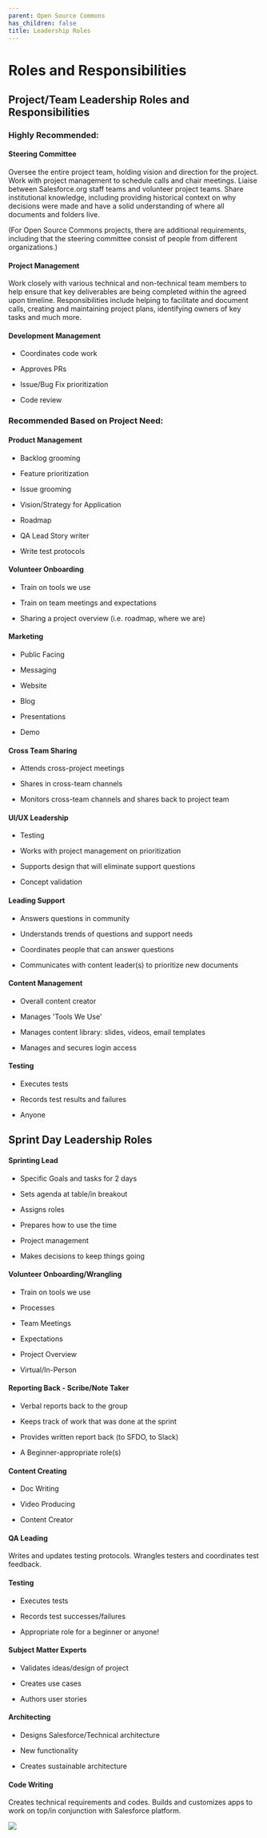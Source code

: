 ```yaml
---
parent: Open Source Commons
has_children: false
title: Leadership Roles
---
```

# Roles and Responsibilities
   
## Project/Team Leadership Roles and Responsibilities

### Highly Recommended:

#### Steering Committee

Oversee the entire project team, holding vision and direction for the project. Work with project management to schedule calls and chair meetings. Liaise between Salesforce.org staff teams and volunteer project teams. Share institutional knowledge, including providing historical context on why decisions were made and have a solid understanding of where all documents and folders live.  

(For Open Source Commons projects, there are additional requirements, including that the steering committee consist of people from different organizations.)

#### Project Management  

Work closely with various technical and non-technical team members to help ensure that key deliverables are being completed within the agreed upon timeline. Responsibilities include helping to facilitate and document calls, creating and maintaining project plans, identifying owners of key tasks and much more.

#### Development Management

-   Coordinates code work

-   Approves PRs

-   Issue/Bug Fix prioritization

-   Code review

### Recommended Based on Project Need:

#### Product Management

-   Backlog grooming

-   Feature prioritization

-   Issue grooming

-   Vision/Strategy for Application

-   Roadmap

-   QA Lead Story writer

-   Write test protocols

#### Volunteer Onboarding 

-   Train on tools we use

-   Train on team meetings and expectations 

-   Sharing a project overview (i.e. roadmap, where we are)

#### Marketing

-   Public Facing

-   Messaging

-   Website

-   Blog

-   Presentations

-   Demo

#### Cross Team Sharing

-   Attends cross-project meetings

-   Shares in cross-team channels

-   Monitors cross-team channels and shares back to project team

#### UI/UX Leadership

-   Testing

-   Works with project management on prioritization

-   Supports design that will eliminate support questions

-   Concept validation

#### Leading Support

-   Answers questions in community

-   Understands trends of questions and support needs

-   Coordinates people that can answer questions

-   Communicates with content leader(s) to prioritize new documents

#### Content Management

-   Overall content creator

-   Manages 'Tools We Use'

-   Manages content library: slides, videos, email templates

-   Manages and secures login access

#### Testing

-   Executes tests

-   Records test results and failures

-   Anyone

## Sprint Day Leadership Roles

#### Sprinting Lead

-   Specific Goals and tasks for 2 days

-   Sets agenda at table/in breakout

-   Assigns roles

-   Prepares how to use the time

-   Project management

-   Makes decisions to keep things going

#### Volunteer Onboarding/Wrangling

-   Train on tools we use

-   Processes

-   Team Meetings

-   Expectations

-   Project Overview

-   Virtual/In-Person

#### Reporting Back - Scribe/Note Taker

-   Verbal reports back to the group

-   Keeps track of work that was done at the sprint

-   Provides written report back (to SFDO, to Slack)

-   A Beginner-appropriate role(s)

#### Content Creating

-   Doc Writing

-   Video Producing

-   Content Creator

#### QA Leading

Writes and updates testing protocols. Wrangles testers and coordinates test feedback.

#### Testing

-   Executes tests

-   Records test successes/failures

-   Appropriate role for a beginner or anyone!

#### Subject Matter Experts

-   Validates ideas/design of project

-   Creates use cases

-   Authors user stories

#### Architecting

-   Designs Salesforce/Technical architecture

-   New functionality

-   Creates sustainable architecture

#### Code Writing

Creates technical requirements and codes. Builds and customizes apps to work on top/in conjunction with Salesforce platform.

![](https://lh5.googleusercontent.com/IPubivVSv16IeS4j0nekVsa3-73g4PsZH3NP0u5EY-3rPzdFdYsW0UZF07yxlYh8S2bDPLZBcqkU-FiS06LGi3P7ZuP2oEtK9EnyQzWJ0zGm-ii-cg6Vbdtsgnx1bhNY0SbzKGFMgaJO9prW_kqV0wY)
